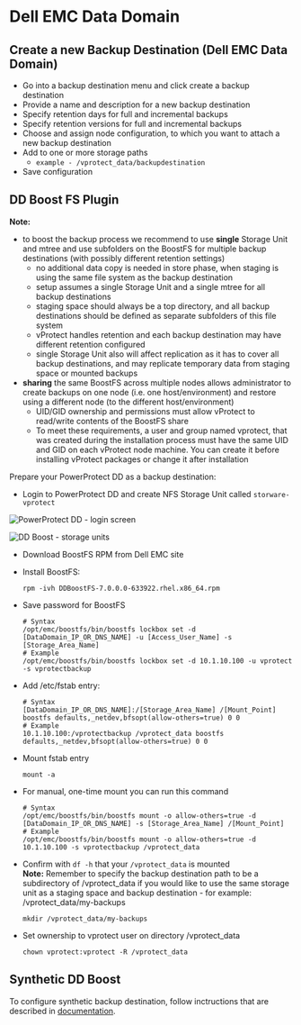 # Dell EMC Data Domain

## Create a new Backup Destination \(Dell EMC Data Domain\)

* Go into a backup destination menu and click create a backup destination
* Provide a name and description for a new backup destination
* Specify retention days for full and incremental backups
* Specify retention versions for full and incremental backups
* Choose and assign node configuration, to which you want to attach a new backup destination
* Add to one or more storage paths
  * `example - /vprotect_data/backupdestination` 
* Save configuration 

## DD Boost FS Plugin

**Note:**

* to boost the backup process we recommend to use **single** Storage Unit and mtree and use subfolders on the BoostFS for multiple backup destinations \(with possibly different retention settings\)
  * no additional data copy is needed in store phase, when staging is using the same file system as the backup destination
  * setup assumes a single Storage Unit and a single mtree for all backup destinations
  * staging space should always be a top directory, and all backup destinations should be defined as separate subfolders of this file system
  * vProtect handles retention and each backup destination may have different retention configured
  * single Storage Unit also will affect replication as it has to cover all backup destinations, and may replicate temporary data from staging space or mounted backups
* **sharing** the same BoostFS across multiple nodes allows administrator to create backups on one node \(i.e. one host/environment\) and restore using a different node \(to the different host/environment\)
  * UID/GID ownership and permissions must allow vProtect to read/write contents of the BoostFS share
  * To meet these requirements, a user and group named vprotect, that was created during the installation process must have the same UID and GID on each vProtect node machine. You can create it before installing vProtect packages or change it after installation 

Prepare your PowerProtect DD as a backup destination:

* Login to PowerProtect DD and create NFS Storage Unit called `storware-vprotect`

![PowerProtect DD - login screen](../../../.gitbook/assets/powerprotect-dd-storage-unit.png)

![DD Boost - storage units](../../../.gitbook/assets/powerprotect-dd-storage-unit2.png)

* Download BoostFS RPM from Dell EMC site
* Install BoostFS:

  ```text
  rpm -ivh DDBoostFS-7.0.0.0-633922.rhel.x86_64.rpm
  ```

* Save password for BoostFS

  ```text
  # Syntax
  /opt/emc/boostfs/bin/boostfs lockbox set -d [DataDomain_IP_OR_DNS_NAME] -u [Access_User_Name] -s [Storage_Area_Name]
  # Example
  /opt/emc/boostfs/bin/boostfs lockbox set -d 10.1.10.100 -u vprotect -s vprotectbackup
  ```

* Add /etc/fstab entry:

  ```text
  # Syntax
  [DataDomain_IP_OR_DNS_NAME]:/[Storage_Area_Name] /[Mount_Point] boostfs defaults,_netdev,bfsopt(allow-others=true) 0 0
  # Example
  10.1.10.100:/vprotectbackup /vprotect_data boostfs defaults,_netdev,bfsopt(allow-others=true) 0 0
  ```

* Mount fstab entry

  ```text
  mount -a
  ```

* For manual, one-time mount you can run this command

  ```text
  # Syntax
  /opt/emc/boostfs/bin/boostfs mount -o allow-others=true -d [DataDomain_IP_OR_DNS_NAME] -s [Storage_Area_Name] /[Mount_Point]
  # Example
  /opt/emc/boostfs/bin/boostfs mount -o allow-others=true -d 10.1.10.100 -s vprotectbackup /vprotect_data
  ```

* Confirm with `df -h` that your `/vprotect_data` is mounted  
  **Note:** Remember to specify the backup destination path to be a subdirectory of /vprotect\_data if you would like to use the same storage unit as a staging space and backup destination - for example: /vprotect\_data/my-backups

  ```text
  mkdir /vprotect_data/my-backups
  ```

* Set ownership to vprotect user on directory /vprotect\_data

  ```text
  chown vprotect:vprotect -R /vprotect_data
  ```

## Synthetic DD Boost

To configure synthetic backup destination, follow inctructions that are described in [documentation](../filesystem/synthetic-ddboost.md).

